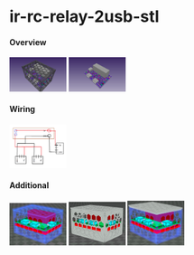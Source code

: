 # ir-rc-relay-2usb-stl

#### Overview     
<img src="images/overview.png" width=20%>  
<img src="images/inner.png" width=20%>  

#### Wiring  
<img src="images/wiring.png" width=20%>  

#### Additional  
<img src="images/a.png" width=20%> <img src="images/b.png" width=20%> <img src="images/c.png" width=20%>
